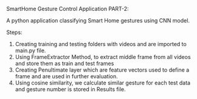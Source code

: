 SmartHome Gesture Control Application PART-2:

A python application classifying Smart Home gestures using CNN model.


Steps:

1. Creating training and testing folders with videos and are imported to main.py file.
2. Using FrameExtractor Method, to extract middle frame from all videos and store them as train and test frames
3. Creating Penultimate layer which are feature vectors used to define a frame and are used in further evaluation.
4. Using cosine similarity, we calculate similar gesture for each test data and gesture number is stored in Results file.

